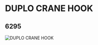 # DUPLO CRANE HOOK
## 6295
![DUPLO CRANE HOOK](https://lc-www-live-s.legocdn.com/media/bricks/5/2/4185717.jpg)